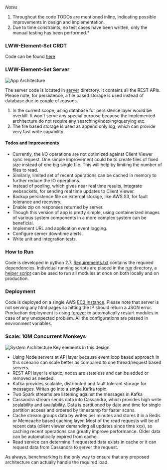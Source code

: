 *Notes*
 1. Throughout the code TODOs are mentioned inline, indicating possible improvements in design and implementation.
 2. Due to time constraints, no test cases have been written, only the manual testing has been performed.*

### LWW-Element-Set CRDT
Code can be found [here](https://github.com/harishasan/LWW-Element-Set)

### LWW-Element-Set Server
![App Architecture](https://www.dropbox.com/s/96p8nv7c8qfewg4/Screen%20Shot%202018-01-20%20at%2012.20.21%20AM.png?raw=1)

The server code is located in [server](https://github.com/harishasan/LWW-Element-Set-App/tree/master/server) directory. It contains all the REST APIs. Please note, for persistence, a file based storage is used instead of database due to couple of reasons.
 1. In the current scope, using database for persistence layer would be overkill. It won't serve any special purpose because the implemented architecture do not require any searching/indexing/querying etc.
 2. The file based storage is used as append only log, which can provide very fast write capability.

#### Todos and Improvements
 - Currently, the I/O operations are not optimized against Client Viewer sync request. One simple improvement could be to create files of fixed size instead of one big single file. This will help by limiting the number of files to read.
 - Similarly, limited set of recent operations can be cached in memory to further reduce the IO operations.
 - Instead of pooling, which gives near real time results, integrate websockets, for sending real time updates to Client Viewer.
 - Backup persistence file on external storage, like AWS S3, for fault tolerance and recovery.
 - Enable zip on responses returned by server.
 - Though this version of app is pretty simple, using containerized images of various system components in a more complex system can be beneficial.
 - Implement URL and application event logging.
 - Configure server downtime alerts.
 - Write unit and integration tests.

### How to Run
Code is developed in python 2.7. [Requirements.txt](https://github.com/harishasan/LWW-Element-Set-App/blob/master/requirements.txt) contains the required dependencies. Individual running scripts are placed in the [run](https://github.com/harishasan/LWW-Element-Set-App/tree/master/run) directory, a [helper script](https://github.com/harishasan/LWW-Element-Set-App/blob/master/run_everything.sh) can be used to run all modules at once on both locally and on production.
### Deployment
Code is deployed on a single AWS [EC2 instance](http://34.226.152.221/). Please note that server is not serving any html pages so hitting the IP should return a JSON error. Production deployment is using [forever](https://github.com/foreverjs/forever) to automatically restart modules in case of any unexpected problem. All the configurations are passed in environment variables.

### Scale: 10M Concurrent Monkeys
![System Architecture](https://www.dropbox.com/s/brigfgu4hdkrf6g/Screen%20Shot%202018-01-20%20at%201.36.09%20AM.png?raw=1)
Key elements in this design:
 - Using Node servers at API layer because event loop based approach in this scenario can scale better as compared to one thread/request based servers.
 - REST API layer is elastic, nodes are stateless and can be added or removed as needed.
 - Kafka provides scalable, distributed and fault tolerant storage for messages. Writes go into a single Kafka topic.
 - Two Spark streams are listening against the messages in Kafka
 - Cassandra stream sends data into Cassandra, which provides high write scalability and availability. Data is partitioned by date and time for single partition access and ordered by timestamp for faster scans.
 - Cache stream groups data by writes per minutes and stores it in a Redis or Memcache based caching layer. Most of the read requests will be of recent data (client viewer demanding all updates since time xxx), so caching recent operations can greatly improve performance. Older data can be automatically expired from cache.
 - Read service can determine if requested data exists in cache or it can request data from Cassandra to server the request.

As always, benchmarking is the only way to ensure that any proposed architecture can actually handle the required load.

